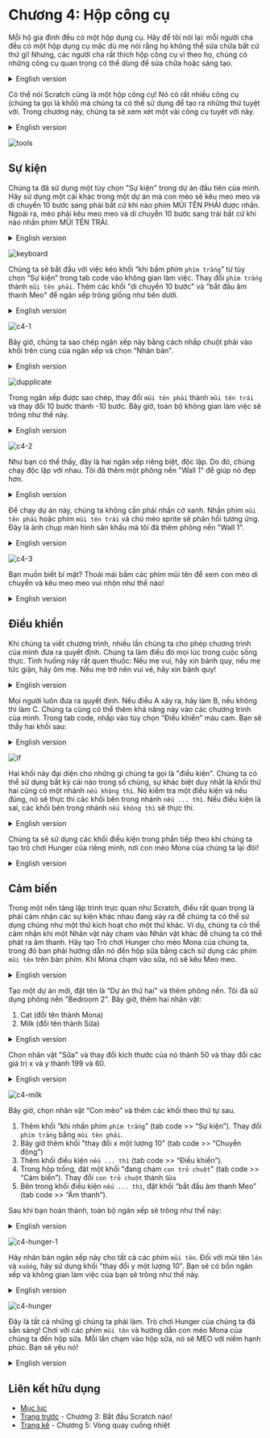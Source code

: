 # Chương 4: Hộp công cụ

Mỗi hộ gia đình đều có một hộp dụng cụ. Hãy để tôi nói lại: mỗi người cha đều có một hộp dụng cụ mặc dù mẹ nói rằng họ không thể sửa chữa bất cứ thứ gì! Nhưng, các người cha rất thích hộp công cụ vì theo họ, chúng có những công cụ quan trọng có thể dùng để sửa chữa hoặc sáng tạo.

<details>
  <summary>English version</summary>

  > Every household has a toolbox. Let me rephrase: every dad has a toolbox
even though mom says they can’t fix anything! But, dads love toolboxes
because according to them, they have important tools that can be used to fix
or create.
</details>

Có thể nói Scratch cũng là một hộp công cụ! Nó có rất nhiều công cụ (chúng ta gọi là khối) mà chúng ta có thể sử dụng để tạo ra những thứ tuyệt vời. Trong chương này, chúng ta sẽ xem xét một vài công cụ tuyệt vời này.

<details>
  <summary>English version</summary>

  > We can say Scratch is a toolbox, too! It has a lot of tools (which we call
blocks) that we can use to create amazing stuff. In this chapter, we are going
to take a look at a couple of these amazing tools.
</details>

![tools](images/tools-30.10.2022_08.53.16_REC.png)

## Sự kiện

Chúng ta đã sử dụng một tùy chọn "Sự kiện" trong dự án đầu tiên của mình. Hãy sử dụng một cái khác trong một dự án mà con mèo sẽ kêu meo meo và di chuyển 10 bước sang phải bất cứ khi nào phím MŨI TÊN PHẢI được nhấn. Ngoài ra, mèo phải kêu meo meo và di chuyển 10 bước sang trái bất cứ khi nào nhấn phím MŨI TÊN TRÁI.

<details>
  <summary>English version</summary>

  > We have already used one “events” option in our first project. Let’s use
another one in a project where the cat will meow and move 10 steps to the
right whenever the RIGHT ARROW key is pressed. Also, the cat should
meow and move 10 steps to the left whenever the LEFT ARROW key is
pressed.
</details>

![keyboard](images/keyboard-30.10.2022_08.56.57_REC.png)

Chúng ta sẽ bắt đầu với việc kéo khối “khi bấm phím `phím trắng`” từ tùy chọn “Sự kiện” trong tab code vào không gian làm việc. Thay đổi `phím trắng` thành `mũi tên phải`. Thêm các khối "di chuyển 10 bước" và "bắt đầu  âm thanh Meo" để ngăn xếp trông giống như bên dưới.

<details>
  <summary>English version</summary>

  > We will start with dragging the “when SPACE is pressed” block from the
“Events” option under Code tab to the workspace. Change the SPACE to
RIGHT ARROW. Add the “move 10 steps” and “start sound MEOW” blocks
so the stack looks like below.
</details>

![c4-1](images/c4-1-30.10.2022_09.02.40_REC.png)

Bây giờ, chúng ta sao chép ngăn xếp này bằng cách nhấp chuột phải vào khối trên cùng của ngăn xếp và chọn “Nhân bản”.

<details>
  <summary>English version</summary>

  > Now, we duplicate this block stack by right-clicking and selecting “Duplicate”.
</details>

![dupplicate](images/dupplicate-30.10.2022_09.36.24_REC.png)

Trong ngăn xếp được sao chép, thay đổi `mũi tên phải` thành `mũi tên trái` và thay đổi 10 bước thành -10 bước.  Bây giờ, toàn bộ không gian làm việc sẽ trông như thế này.

<details>
  <summary>English version</summary>

  > In the duplicated stack, change the RIGHT ARROW to LEFT ARROW and
change the 10 steps to -10 steps. The entire workspace should look like this
now.
</details>

![c4-2](images/c4-2-30.10.2022_09.39.49_REC.png)

Như bạn có thể thấy, đây là hai ngăn xếp riêng biệt, độc lập. Do đó, chúng chạy độc lập với nhau. Tôi đã thêm một phông nền "Wall 1" để giúp nó đẹp hơn.

<details>
  <summary>English version</summary>

  > As you can see, these are two separate, independent block stacks. Therefore,
they run independently of each other. I added a wall backdrop to make it look
better.
</details>

Để chạy dự án này, chúng ta không cần phải nhấn cờ xanh. Nhấn phím `mũi tên phải` hoặc phím `mũi tên trái` và chú mèo sprite sẽ phản hồi tương ứng. Đây là ảnh chụp màn hình sân khấu mà tôi đã thêm phông nền "Wall 1".

<details>
  <summary>English version</summary>

  > To run this project, we don’t have to press the green flag. Press LEFT
ARROW or RIGHT ARROW key and the sprite cat will respond
accordingly. Here’s the stage screenshot where I added a wall backdrop.
</details>

![c4-3](images/c4-3-30.10.2022_09.44.58_REC.png)

Bạn muốn biết bí mật? Thoải mái bấm các phím mũi tên để xem con mèo di chuyển và kêu meo meo vui nhộn như thế nào!

<details>
  <summary>English version</summary>

  > Want to know a secret? Spam the arrow keys and see how funny the cat looks
and sounds!
</details>

## Điều khiển

Khi chúng ta viết chương trình, nhiều lần chúng ta cho phép chương trình của mình đưa ra quyết định. Chúng ta làm điều đó mọi lúc trong cuộc sống thực. Tình huống này rất quen thuộc: Nếu mẹ vui, hãy xin bánh quy, nếu mẹ tức giận, hãy ôm mẹ. Nếu mẹ trở nên vui vẻ, hãy xin bánh quy!

<details>
  <summary>English version</summary>

  > When we write programs, many times we have to enable our program to
make decisions. We do it all the time in real life. Let me know how familiar
this situation is: If mommy is happy, ask for cookies, else if mommy is angry,
give her a hug. If mommy becomes happy, ask for cookies!
</details>

Mọi người luôn đưa ra quyết định. Nếu điều A xảy ra, hãy làm B, nếu không thì làm C. Chúng ta cũng có thể thêm khả năng này vào các chương trình của mình. Trong tab code, nhấp vào tùy chọn “Điều khiển” màu cam. Bạn sẽ thấy hai khối sau:

<details>
  <summary>English version</summary>

  > Every human is making decisions all the time. If this happens, do this, else do
this. We can add this capability to our programs, too. In the “Code” tab, click
on the orange “Control” option. You will see the following two blocks:
</details>

![if](images/if-30.10.2022_09.55.32_REC.png)

Hai khối này đại diện cho những gì chúng ta gọi là "điều kiện". Chúng ta có thể sử dụng bất kỳ cái nào trong số chúng, sự khác biệt duy nhất là khối thứ hai cũng có một nhánh `nếu không thì`. Nó kiểm tra một điều kiện và nếu đúng, nó sẽ thực thi các khối bên trong nhánh `nếu ... thì`. Nếu điều kiện là sai, các khối bên trong nhánh `nếu không thì` sẽ thực thi.

<details>
  <summary>English version</summary>

  > These two blocks represent what we call “conditionals”. We can use any of
them, the only difference is the second block has an ELSE branch as well.
They check a condition, and if it’s true, it executes the blocks inside IF
branch. If the condition turns out to be false, the blocks inside the ELSE
branch execute.
</details>

Chúng ta sẽ sử dụng các khối điều kiện trong phần tiếp theo khi chúng ta tạo trò chơi Hunger của riêng mình, nơi con mèo Mona của chúng ta lại đói!

<details>
  <summary>English version</summary>

  > We are going to use the conditional blocks in the next section when we create
our very own Hunger game, where our cat Mona is hungry again!
</details>

## Cảm biến

Trong một nền tảng lập trình trực quan như Scratch, điều rất quan trọng là phải cảm nhận các sự kiện khác nhau đang xảy ra để chúng ta có thể sử dụng chúng như một thứ kích hoạt cho một thứ khác. Ví dụ, chúng ta có thể cảm nhận khi một Nhân vật này chạm vào Nhân vật khác để chúng ta có thể phát ra âm thanh. Hãy tạo Trò chơi Hunger cho mèo Mona của chúng ta, trong đó bạn phải hướng dẫn nó đến hộp sữa bằng cách sử dụng các phím `mũi tên` trên bàn phím. Khi Mona chạm vào sữa, nó sẽ kêu Meo meo.

<details>
  <summary>English version</summary>

  > In a visual programming platform like Scratch, it is very important to sense
various events happening so we can use them as a trigger for something else.
For example, we can sense when one sprite touches another sprite so we can
start a sound. Let’s create the Hunger Games for our cat Mona where you
have to guide her to a milk carton using the ARROW keys on the keyboard.
When Mona touches the milk she will say Meow.
</details>

Tạo một dự án mới, đặt tên là “Dự án thứ hai” và thêm phông nền. Tôi đã sử dụng phông nền "Bedroom 2". Bây giờ, thêm hai nhân vật:
  1. Cat (đổi tên thành Mona)
  2. Milk (đổi tên thành Sữa)

<details>
  <summary>English version</summary>

  > Create a new project, name it “Second Project” and add a bedroom backdrop. I have used the “Bedroom 2” backdrop. Now, add two sprites:
  >   1. Cat
  >   2. Milk
</details>

Chọn nhân vật "Sữa" và thay đổi kích thước của nó thành 50 và thay đổi các giá trị x và y thành 199 và 60.

<details>
  <summary>English version</summary>

  > Select the “Milk” sprite and change its size to 50 and change the x and y
values to 199 and 60.
</details>

![c4-milk](images/c4-milk-30.10.2022_10.15.27_REC.png)

Bây giờ, chọn nhân vật “Con mèo” và thêm các khối theo thứ tự sau.
   1. Thêm khối “khi nhấn phím `phím trắng`” (tab code >> “Sự kiện”). Thay đổi `phím trắng` bằng `mũi tên phải`.
   2. Bây giờ thêm khối "thay đổi x một lượng 10" (tab code >> “Chuyển động”)
   3. Thêm khối điều kiện `nếu ... thì` (tab code >> “Điều khiển”).
   4. Trong hộp trống, đặt một khối "đang chạm `con trỏ chuột`" (tab code >> “Cảm biến”). Thay đổi `con trỏ chuột` thành `Sữa`
   5. Bên trong khối điều kiện `nếu ... thì`, đặt khối “bắt đầu âm thanh Meo” (tab code >> “Âm thanh”).

Sau khi bạn hoàn thành, toàn bộ ngăn xếp sẽ trông như thế này:

<details>
  <summary>English version</summary>

  > Now, select the “Cat” sprite, and add the blocks as given in the following order.
  >   1. Add the “when SPACE is pressed” block in the “Events” in the Code tab. Change it so SPACE is replaced by RIGHT ARROW.
  >   2. Now add the block “change x by 10”
  >   3. Add the IF conditional block in the “Control” option of the Code tab.
  >   4. In the empty box, place a “touching MOUSE-POINTER” block. Change MOUSE-POINTER to MILK
  >   5. Inside the IF conditional block, place the “start sound MEOW” block from the “Sound” option from the Code tab.
  >
  > After you are done, the whole block stack will look like this:
</details>

![c4-hunger-1](images/c4-hunger-1-30.10.2022_10.37.09_REC.png)

Hãy nhân bản ngăn xếp này cho tất cả các phím `mũi tên`. Đối với mũi tên `lên` và `xuống`, hãy sử dụng khối "thay đổi y một lượng 10". Bạn sẽ có bốn ngăn xếp và không gian làm việc của bạn sẽ trông như thế này.

<details>
  <summary>English version</summary>

  > Let’s duplicate this stack for all the ARROW keys. For the UP and DOWN
arrows, use the “change y by 10” block. You will have four block stacks and
your workspace should look like this.
</details>

![c4-hunger](images/c4-hunger-30.10.2022_10.43.42_REC.png)

Đây là tất cả những gì chúng ta phải làm. Trò chơi Hunger của chúng ta đã sẵn sàng! Chơi với các phím `mũi tên` và hướng dẫn con mèo Mona của chúng ta đến hộp sữa. Mỗi lần chạm vào hộp sữa, nó sẽ MEO với niềm hạnh phúc. Bạn sẽ yêu nó!

<details>
  <summary>English version</summary>

  > This is all we have to do. Our very own Hunger game is ready! Play around
with the ARROW keys and guide our cat Mona to the milk carton. Each time
she touches the milk carton, she’ll MEOW with happiness. You’ll love it!
</details>

## Liên kết hữu dụng
- [Mục lục](README.md)
- [Trang trước](03-Start-Scratching.md) - Chương 3: Bắt đầu Scratch nào!
- [Trang kế](05-Merry-Go-Round.md) - Chương 5: Vòng quay cuồng nhiệt
